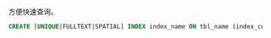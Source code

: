 方便快速查询。
```SQL
CREATE [UNIQUE|FULLTEXT|SPATIAL] INDEX index_name ON tbl_name (index_col_name, ...)
```

